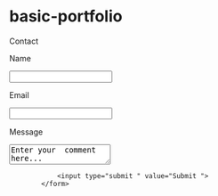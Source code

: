 # basic-portfolio

 <div class="panel panel-default " id="contact-body ">
                <div class="panel-heading " id="contact-heading ">Contact</div>
                <div class="panel-body ">
                    <div class="col-sm-12 ">
                        <form>
                            <p>Name</p>
                            <input type="text" name="Name">
                            <br>
                            <p>Email</p>
                            <input type="text" name="Email">
                            <br>
                            <p>Message</p>
                            <textarea name="message" id="message_box" ">Enter your 	comment here...</textarea>
	
 				<input type="submit " value="Submit ">
			</form>